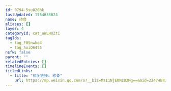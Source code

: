 ```yaml
---
id: 0794-5su026hk
lastUpdated: 1754633624
name: 称骨
aliases: []
layer: 4
categoryId: cat_uWLHUZtI
tagIds:
  - tag_F0Snwko4
  - tag_5uiQ64t5
nsfw: false
parent: ""
relatedEntries: []
timelineEvents: []
titledLinks:
  - title: "相关链接: 称骨"
    url: https://mp.weixin.qq.com/s?__biz=MzI1NjE0MzU2Mg==&mid=2247488332&idx=1&sn=9202ba33961fad11bafd9decaff95c74&chksm=eb9b7cd3ee44a1cde7000e6e8e6a0e57f802472488a4f7b2dc982bb03c4888bbc0e9cb0ec92e
---
```



